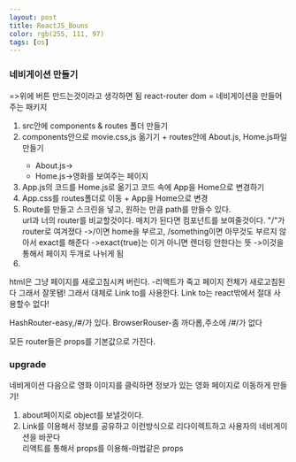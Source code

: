 ```yaml
---
layout: post
title: ReactJS_Bouns
color: rgb(255, 111, 97)
tags: [os]
---
```

<meta charset="utf-8">
<body>
<h3>네비게이션 만들기</h3>
=>위에 버튼 만드는것이라고 생각하면 됨
react-router dom = 네비게이션을 만들어주는 패키지
<ol>
<li>src안에 components & routes 폴더 만들기</li>
<li>components안으로 movie.css,js 옮기기 + routes안에 About.js, Home.js파일 만들기</li>
<ul>
<li>About.js-></li>
<li>Home.js->영화를 보여주는 페이지</li>
</ul>
<li>App.js의 코드를 Home.js로 옮기고 코드 속에 App을 Home으로 변경하기</li>
<li>App.css를 routes폴더로 이동 + App을 Home으로 변경</li>
<li>Route를 만들고 스크린을 넣고, 원하는 만큼 path를 만들수 있다. </li>
url과 너의 router를 비교할것이다. 매치가 된다면 컴포넌트를 보여줄것이다. 
"/"가 router로 여겨졌다
->/이면 home을 부르고, /something이면 아무것도 부르지 않아서 exact를 해준다
  ->exact{true}는 이거 아니면 렌더링 안한다는 뜻 ->이것을 통해서 페이지 두개로 나뉘게 됨
<li></li>
</ol>
html은 그냥 페이지를 새로고침시켜 버린다. -리액트가 죽고 페이지 전체가 새로고침된다 그래서 잘못됌!
그래서 대체로 Link to를 사용한다. Link to는 react밖에서 절대 사용할수 없다!

HashRouter-easy,/#/가 있다.
BrowserRouser-좀 까다롭,주소에 /#/가 없다

모든 router들은 props를 기본값으로 가진다.

<h3>upgrade</h3>
네비게이션 다음으로 영화 이미지를 클릭하면 정보가 있는 영화 페이지로 이동하게 만들기!
<ol>
<li>about페이지로 object를 보낼것이다. </li>
<li>Link를 이용해서 정보를 공유하고 이런방식으로 리다이렉트하고 사용자의 네비게이션을 바꾼다</li>
리액트를 통해서 props를 이용해-마법같은 props
</ol>
</body>